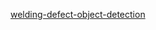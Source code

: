 [welding-defect-object-detection](https://www.kaggle.com/datasets/sukmaadhiwijaya/welding-defect-object-detection)
